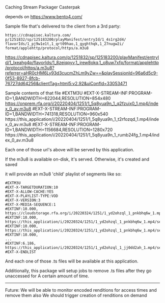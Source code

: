 Caching Stream Packager
Casterpak

depends on https://www.bento4.com/

Sample file that's delivered to the client from a 3rd party:

    https://cdnapisec.kaltura.com/
    p/1251832/sp/125183200/playManifest/entryId/1_4s1rg2d4/
    flavorIds/1_pj9w1e1t,1_qrt09hao,1_gyghthqk,1_27nugw2i/
    format/applehttp/protocol/https/a.m3u8

https://cdnapisec.kaltura.com/p/1251832/sp/125183200/playManifest/entryId/1_lxeahg4p/flavorIds/1_8zeiqpyv,1_jrew8okq,1_o8uw7xfp/format/applehttp/protocol/https/a.m3u8?referrer=aHR0cHM6Ly93d3cucmZhLm9yZw==&playSessionId=96a6d5c9-0f53-8927-8fcb-76727dd64256&clientTag=html5:v2.92&uiConfId=33053471

Sample contents of that file
    #EXTM3U
    #EXT-X-STREAM-INF:PROGRAM-ID=1,BANDWIDTH=622044,RESOLUTION=854x480
    https://onprem.rfa.org/i/20220404/1251/1_5q8yua9n_1_q2fzuix0_1.mp4/index_0_av.m3u8
    #EXT-X-STREAM-INF:PROGRAM-ID=1,BANDWIDTH=741318,RESOLUTION=960x540
    https://this_application/i/20220404/1251/1_5q8yua9n_1_t2rfozqd_1.mp4/index_0_av.m3u8
    #EXT-X-STREAM-INF:PROGRAM-ID=1,BANDWIDTH=1156684,RESOLUTION=1280x720
    https://this_application/i/20220404/1251/1_5q8yua9n_1_rumb24fg_1.mp4/index_0_av.m3u8

Each one of those url's above will be served by this application.

If the m3u8 is available on-disk, it's served.  Otherwise, it's created and saved

it will provide an m3u8 'child' playlist of segments like so:

    #EXTM3U
    #EXT-X-TARGETDURATION:10
    #EXT-X-ALLOW-CACHE:YES
    #EXT-X-PLAYLIST-TYPE:VOD
    #EXT-X-VERSION:3
    #EXT-X-MEDIA-SEQUENCE:1
    #EXTINF:10.000,
    https://cloudstorage.rfa.org/i/20220324/1251/1_yd2ohzql_1_pnkbhq6w_1.mp4/segment1_0_av.ts
    #EXTINF:10.000,
    https://this_application/i/20220324/1251/1_yd2ohzql_1_pnkbhq6w_1.mp4/segment2_0_av.ts
    #EXTINF:10.000,
    https://this_application/i/20220324/1251/1_yd2ohzql_1_pnkbhq6w_1.mp4/segment3_0_av.ts
    #EXTINF:10.000,
    ...
    #EXTINF:6.186,
    https://this_application/i/20220324/1251/1_yd2ohzql_1_jj0dd2ah_1.mp4/segment19_0_av.ts
    #EXT-X-ENDLIST

And each one of those .ts files will be available at this application.

Additionally, this package will setup jobs to remove .ts files after they go unaccessed for
A certain amount of time.

----
Future:
We will be able to monitor encoded renditions for access times and remove them also
We should trigger creation of renditions on demand